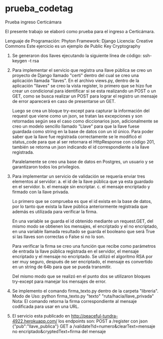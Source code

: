 prueba_codetag
==============

Prueba ingreso Certicámara

El presente trabajo se elaboró como prueba para el ingreso a Certicámara.

Lenguaje de Programación: Phyton
Framework: Django
Licencia: Creative Commons
Este ejercicio es un ejemplo de Public Key Cryptography


1.  Se generaron dos llaves ejecutando la siguiente línea de código:
    ssh-keygen -t rsa

2.  Para implementar el servicio que registra una llave pública se creo un proyecto de Django llamado "certi"
    dentro del cual se creo una aplicación llamada "llaves".
    En el archivo views.py, dentro de la aplicación "llaves" se creo la vista register, lo primero que se hizo
    fue crear un condicional para identificar si se esta realizando un POST o un GET, como se busca realizar un 
    POST para lograr el registro un mensaje de error aparecerá en caso de presentarse un GET.
    
    Luego se crea un bloque try-except para capturar la información del request que viene como un json, se 
    tratan las excepciones y son retornadas según sea el caso como diccionarios json, adicionalmente se creo un 
    modelo sencillo llamado "Llave" para que la llave fuese guardada como string en la base de datos con un id único. 
    Para poder saber que la llave fue registrada correctamente se le modificó el status_code para que al ser 
    retornara el HttpResponse con código 201, también se retorna un json indicando el id correspondiente a la
    llave registrada.
    
    Paralelamente se creo una base de datos en Postgres, un usuario y se garantizaron todos los privilegios.

3.  Para implementar un servicio de validación se requería enviar tres elementos al servidor: 
    a. el id de la llave pública que ya esta guardado en el servidor.
    b. el mensaje sin encriptar.
    c. el mensaje encriptado y firmado con la llave privada.
    
    Lo primero que se comprueba es que el id exista en la base de datos, por lo tanto que exista la llave pública
    anteriormente registrada que además es utilizada para verificar la firma.
    
    En una variable se guarda el id obtenido mediante un request.GET, del mismo modo se obtienen los mensajes,
    el encriptado y el no encriptado, en una variable llamada resultado se guarda el booleano que será True si 
    las llaves son correctas o False si no lo son.
    
    Para verificar la firma se creo una función que recibe como parámetros de entrada la llave pública registrada en 
    el servidor, el mensaje encriptado y el mensaje no encriptado. Se utilizó el algoritmo RSA por ser muy seguro,
    después de ser encriptado, el mensaje es convertido en un string de 64b para que se pueda transmitir.
    
    Del mismo modo que se realizó en el punto dos se utilizaron bloques try-except para manejar los mensajes de
    error.
    
4.  Se implemento el comando firma_texto.py dentro de la carpeta "libreria".
    Modo de Uso: python firma_texto.py "texto" "ruta/hacia/llave_privada" 
    Nota: El comando retorna la firma correspondiente al mensaje codificada para usar en una URL.

5.  El servicio esta publicado en http://peaceful-tundra-4922.herokuapp.com/ los endpoints son:
    POST a /register con json {"pub":"llave_publica"}
    GET a /validate?id=numero&clearText=mensaje no encriptado&cryptedText=firma del mensaje
